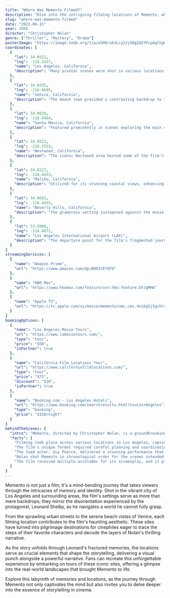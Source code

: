 ```yaml
---
title: "Where Was Memento Filmed?"
description: "Dive into the intriguing filming locations of Memento, where the boundaries of memory and reality blur in a gripping narrative."
slug: "where-was-memento-filmed"
date: "2023-06-15"
year: 2000
director: "Christopher Nolan"
genre: ["Thriller", "Mystery", "Drama"]
posterImage: "https://image.tmdb.org/t/p/w500/ubJLcy2JjU0g2AIYPcpAgChgGQo.jpg"
coordinates: [
  { 
    "lat": 34.0522, 
    "lng": -118.2437, 
    "name": "Los Angeles, California", 
    "description": "Many pivotal scenes were shot in various locations throughout the city, capturing its stark urban landscape."
  },
  { 
    "lat": 34.0335, 
    "lng": -118.4695, 
    "name": "Venice, California", 
    "description": "The beach town provided a contrasting backdrop to the film's darker themes."
  },
  { 
    "lat": 34.0020, 
    "lng": -118.4964, 
    "name": "Santa Monica, California", 
    "description": "Featured prominently in scenes exploring the main character's fragmented memories."
  },
  { 
    "lat": 34.0522, 
    "lng": -118.2533, 
    "name": "Westwood, California", 
    "description": "The iconic Westwood area hosted some of the film's critical narrative moments."
  },
  { 
    "lat": 34.0227, 
    "lng": -118.4933, 
    "name": "Malibu, California", 
    "description": "Utilized for its stunning coastal views, enhancing the film’s visual storytelling."
  },
  { 
    "lat": 34.0682, 
    "lng": -118.4455, 
    "name": "Beverly Hills, California", 
    "description": "The glamorous setting juxtaposed against the movie's darker themes."
  },
  {
    "lat": 33.9908, 
    "lng": -118.4871, 
    "name": "Los Angeles International Airport (LAX)", 
    "description": "The departure point for the film's fragmented journeys interwoven through the narrative."
  }
]
streamingServices: [
  {
    "name": "Amazon Prime",
    "url": "https://www.amazon.com/dp/B001CEY5F0"
  },
  {
    "name": "HBO Max",
    "url": "https://www.hbomax.com/feature/urn:hbo:feature:GYJgMHA"
  },
  {
    "name": "Apple TV",
    "url": "https://tv.apple.com/us/movie/memento/umc.cmc.4ni6g5j5gchrc00mlzbm1rxub"
  }
]
bookingOptions: [
  {
    "name": "Los Angeles Movie Tours",
    "url": "https://www.lamovietours.com/",
    "type": "tour",
    "price": "$50",
    "isPartner": true
  },
  {
    "name": "California Film Locations Tour",
    "url": "https://www.californiafilmlocations.com/",
    "type": "tour",
    "price": "$75",
    "discount": "$10",
    "isPartner": true
  },
  {
    "name": "Booking.com - Los Angeles Hotels",
    "url": "https://www.booking.com/searchresults.html?ss=Los+Angeles",
    "type": "booking",
    "price": "$150/night"
  }
]
behindTheScenes: {
  "intro": "Memento, directed by Christopher Nolan, is a groundbreaking psychological thriller that plays with non-linear storytelling and memory manipulation. Its unique narrative structure is complemented by meticulously chosen filming locations that enhance the film's exploration of the human mind's complexities.",
  "facts": [
    "Filming took place across various locations in Los Angeles, capturing the city's unique atmosphere and diverse environments.",
    "The film's unique format required careful planning and coordination of locations to seamlessly blend the story's fragmented nature.",
    "The lead actor, Guy Pearce, delivered a stunning performance that was central to the film’s emotional impact.",
    "Nolan shot Memento in chronological order for the scenes intended to depict Leonard's memory as an ever-fading narrative, enhancing the authenticity of the experience.",
    "The film received multiple accolades for its screenplay, and it played a significant role in propelling Nolan to direct some of the most iconic films of the 21st century."
  ]
}
---
```


<MementoFilmGuide />

Memento is not just a film; it's a mind-bending journey that takes viewers through the intricacies of memory and identity. Shot in the vibrant city of Los Angeles and surrounding areas, the film's settings serve as more than mere backdrops; they mirror the disorientation experienced by the protagonist, Leonard Shelby, as he navigates a world he cannot fully grasp.

From the sprawling urban streets to the serene beach vistas of Venice, each filming location contributes to the film's haunting aesthetic. These sites have turned into pilgrimage destinations for cinephiles eager to trace the steps of their favorite characters and decode the layers of Nolan's thrilling narrative.

As the story unfolds through Leonard's fractured memories, the locations serve as crucial elements that shape the storytelling, delivering a visual punch alongside a powerful narrative. Fans can recreate this unforgettable experience by embarking on tours of these iconic sites, offering a glimpse into the real-world landscapes that brought Memento to life.

Explore this labyrinth of memories and locations, as the journey through Memento not only captivates the mind but also invites you to delve deeper into the essence of storytelling in cinema.